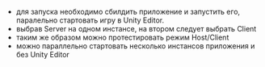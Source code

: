 - для запуска необходимо сбилдить приложение и запустить его, паралельно стартовать игру в Unity Editor.
- выбрав Server на одном инстансе, на втором следует выбрать Client
- таким же образом можно протестировать режим Host/Client
- можно параллельно стартовать несколько инстансов приложения и без Unity Editor
